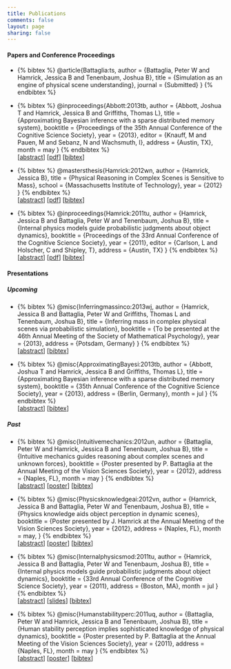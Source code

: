 ```yaml
---
title: Publications
comments: false
layout: page
sharing: false
---
```


#### Papers and Conference Proceedings

* {% bibtex %}
@article{Battaglia:ts,
author = {Battaglia, Peter W and Hamrick, Jessica B and Tenenbaum, Joshua B},
title = {Simulation as an engine of physical scene understanding},
journal = {Submitted}
}
{% endbibtex %}
  
* {% bibtex %}
@inproceedings{Abbott:2013tb,
author = {Abbott, Joshua T and Hamrick, Jessica B and Griffiths, Thomas L},
title = {Approximating Bayesian inference with a sparse distributed memory system},
booktitle = {Proceedings of the 35th Annual Conference of the Cognitive Science Society},
year = {2013},
editor = {Knauff, M and Pauen, M and Sebanz, N and Wachsmuth, I},
address = {Austin, TX},
month = may
}
{% endbibtex %}  
[[abstract][13]] [[pdf][14]] [[bibtex][16]]

* {% bibtex %}
@mastersthesis{Hamrick:2012wn,
author = {Hamrick, Jessica B},
title = {Physical Reasoning in Complex Scenes is Sensitive to Mass},
school = {Massachusetts Institute of Technology},
year = {2012}
}
{% endbibtex %}  
[[abstract][2]] [[pdf][3]] [[bibtex][17]]

* {% bibtex %}
@inproceedings{Hamrick:2011tu,
author = {Hamrick, Jessica B and Battaglia, Peter W and Tenenbaum, Joshua B},
title = {Internal physics models guide probabilistic judgments about object dynamics},
booktitle = {Proceedings of the 33rd Annual Conference of the Cognitive Science Society},
year = {2011},
editor = {Carlson, L and Holscher, C and Shipley, T},
address = {Austin, TX}
}
{% endbibtex %}  
[[abstract][4]] [[pdf][5]] [[bibtex][18]]

#### Presentations

##### Upcoming

* {% bibtex %}
@misc{Inferringmassinco:2013wj,
author = {Hamrick, Jessica B and Battaglia, Peter W and Griffiths, Thomas L and Tenenbaum, Joshua B},
title = {Inferring mass in complex physical scenes via probabilistic simulation},
booktitle = {To be presented at the 46th Annual Meeting of the Society of Mathematical Psychology},
year = {2013},
address = {Potsdam, Germany}
}
{% endbibtex %}  
[[abstract][15]] [[bibtex][19]]

* {% bibtex %}
@misc{ApproximatingBayesi:2013tb,
author = {Abbott, Joshua T and Hamrick, Jessica B and Griffiths, Thomas L},
title = {Approximating Bayesian inference with a sparse distributed memory system},
booktitle = {35th Annual Conference of the Cognitive Science Society},
year = {2013},
address = {Berlin, Germany},
month = jul
}
{% endbibtex %}  
[[abstract][13]] [[bibtex][20]]

##### Past

* {% bibtex %}
@misc{Intuitivemechanics:2012un,
author = {Battaglia, Peter W and Hamrick, Jessica B and Tenenbaum, Joshua B},
title = {Intuitive mechanics guides reasoning about complex scenes and unknown forces},
booktitle = {Poster presented by P. Battaglia at the Annual Meeting of the Vision Sciences Society},
year = {2012},
address = {Naples, FL},
month = may
}
{% endbibtex %}  
[[abstract][6]] [[poster][7]] [[bibtex][21]]

* {% bibtex %}
@misc{Physicsknowledgeai:2012vn,
author = {Hamrick, Jessica B and Battaglia, Peter W and Tenenbaum, Joshua B},
title = {Physics knowledge aids object perception in dynamic scenes},
booktitle = {Poster presented by J. Hamrick at the Annual Meeting of the Vision Sciences Society},
year = {2012},
address = {Naples, FL},
month = may,
}
{% endbibtex %}  
[[abstract][8]] [[poster][9]] [[bibtex][22]]

* {% bibtex %}
@misc{Internalphysicsmod:2011tu,
author = {Hamrick, Jessica B and Battaglia, Peter W and Tenenbaum, Joshua B},
title = {Internal physics models guide probabilistic judgments about object dynamics},
booktitle = {33rd Annual Conference of the Cognitive Science Society},
year = {2011},
address = {Boston, MA},
month = jul
}
{% endbibtex %}  
[[abstract][4]] [[slides][10]] [[bibtex][23]]

* {% bibtex %}
@misc{Humanstabilityperc:2011uq,
author = {Battaglia, Peter W and Hamrick, Jessica B and Tenenbaum, Joshua B},
title = {Human stability perception implies sophisticated knowledge of physical dynamics},
booktitle = {Poster presented by P. Battaglia at the Annual Meeting of the Vision Sciences Society},
year = {2011},
address = {Naples, FL},
month = may
}
{% endbibtex %}  
[[abstract][11]] [[poster][12]] [[bibtex][24]]

 [2]: /publications/abstracts/Hamrick2012-Physical_Reasoning_in_Complex_Scen/
 [3]: /publications/pdf/Hamrick2012-Physical_Reasoning_in_Complex_Scen.pdf
 [4]: /publications/abstracts/Hamrick2011-Internal_physics_models_guide_prob/
 [5]: /publications/pdf/Hamrick2011-Internal_physics_models_guide_prob.pdf
 [6]: /publications/abstracts/Battaglia2012-Intuitive_mechanics_guides_reaso/
 [7]: /publications/pdf/Battaglia2012-Intuitive_mechanics_guides_reaso.pdf
 [8]: /publications/abstracts/Hamrick2012-Physics_knowledge_aids_object_perc/
 [9]: /publications/pdf/Hamrick2012-Physics_knowledge_aids_object_perc.pdf
 [10]: /publications/pdf/Hamrick2011-Internal_physics_models_guide_prob-slides.pdf
 [11]: /publications/abstracts/Battaglia2011-Human_stability_perception_impli/
 [12]: /publications/pdf/Battaglia2011-Human_stability_perception_impli.pdf
 [13]: /publications/abstracts/Abbott2013-Approximating_Bayesian_inference_wi/
 [14]: /publications/pdf/Abbott2013-Approximating_Bayesian_inference_wi.pdf
 [15]: /publications/abstracts/Hamrick2013-Inferring_mass_in_complex_physical/
 [16]: /publications/abstracts/Abbott2013-Approximating_Bayesian_inference_wi/Abbott:2013tb.bib
 [17]: /publications/abstracts/Hamrick2012-Physical_Reasoning_in_Complex_Scen/Hamrick:2012wn.bib
 [18]: /publications/abstracts/Hamrick2011-Internal_physics_models_guide_prob/Hamrick:2011tu.bib
 [19]: /publications/abstracts/Hamrick2013-Inferring_mass_in_complex_physical/Inferringmassinco:2013wj.bib
 [20]: /publications/abstracts/Abbott2013-Approximating_Bayesian_inference_wi/ApproximatingBayesi:2013tb.bib
 [21]: /publications/abstracts/Battaglia2012-Intuitive_mechanics_guides_reaso/Intuitivemechanics:2012un.bib
 [22]: /publications/abstracts/Hamrick2012-Physics_knowledge_aids_object_perc/Physicsknowledgeai:2012vn.bib
 [23]: /publications/abstracts/Hamrick2011-Internal_physics_models_guide_prob/Internalphysicsmod:2011tu.bib
 [24]: /publications/abstracts/Battaglia2011-Human_stability_perception_impli/Humanstabilityperc:2011uq.bib

